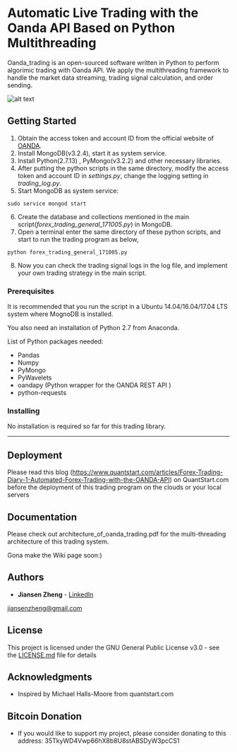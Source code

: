 # Automatic Live Trading with the Oanda API Based on Python Multithreading

Oanda\_trading is an open-sourced software written in Python to perform algorimic trading with Oanda API. We apply the multithreading framework to handle the market data streaming, trading signal calculation, and order sending. 

![alt text](https://github.com/jiansenzheng/oanda_trading/blob/master/trading_system_front-end.png)
## Getting Started
1. Obtain the access token and account ID from the official website of [OANDA](https://www.oanda.com/).
2. Install MongoDB(v3.2.4), start it as system service.
3. Install Python(2.7.13) , PyMongo(v3.2.2) and other necessary libraries.   
4.  After putting the python scripts in the same directory, modify the access token and account ID in *settings.py*, change the logging setting in *trading_log.py*.  
5. Start MongoDB as system service:

`sudo service mongod start`

6. Create the database and collections mentioned in the main script(*forex_trading_general_171005.py*) in MongoDB.
7. Open a terminal enter the same directory of these python scripts, and start to run the trading program as below,

`python forex_trading_general_171005.py`

8. Now you can check the trading signal logs in the log file, and implement your own trading strategy in the main script.
### Prerequisites

It is recommended that you run the script in a Ubuntu 14.04/16.04/17.04 LTS system where MognoDB is installed. 

You also need an installation of Python 2.7 from Anaconda. 

List of Python packages needed: 

* Pandas
* Numpy
* PyMongo
* PyWavelets 
* oandapy (Python wrapper for the OANDA REST API )
* python-requests

### Installing

No installation is required so far for this trading library.

---

## Deployment

Please read this blog (https://www.quantstart.com/articles/Forex-Trading-Diary-1-Automated-Forex-Trading-with-the-OANDA-API) on QuantStart.com before the deployment of this trading program on the clouds or your local servers

## Documentation
Please check out architecture\_of\_oanda\_trading.pdf for the multi-threading architecture of this trading system.

Gona make the Wiki page soon:)
## Authors

* **Jiansen Zheng** - [LinkedIn](https://www.linkedin.com/in/jiansen-zheng-b1a10a33/)

jiansenzheng@gmail.com

## License

This project is licensed under the GNU General Public License v3.0 - see the [LICENSE.md](LICENSE.md) file for details

## Acknowledgments

* Inspired by Michael Halls-Moore from quantstart.com

## Bitcoin Donation

* If you would like to support my project, please consider donating to this address: 35TkyWD4Vwp66hX8b8U8stABSDyW3pcCS1 
